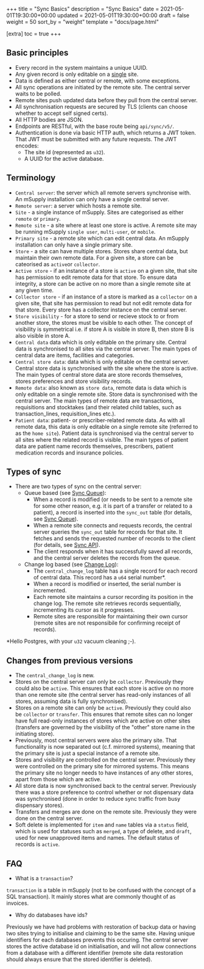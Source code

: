 +++
title = "Sync Basics"
description = "Sync Basics"
date = 2021-05-01T19:30:00+00:00
updated = 2021-05-01T19:30:00+00:00
draft = false
weight = 50
sort_by = "weight"
template = "docs/page.html"

[extra]
toc = true
+++

## Basic principles

* Every record in the system maintains a unique UUID.
* Any given record is only editable on a <ins>single</ins> site.
* Data is defined as either central or remote, with some exceptions.
* All sync operations are initiated by the remote site. The central server waits to be polled.
* Remote sites push updated data before they pull from the central server.
* All synchronisation requests are secured by TLS (clients can choose whether to accept self signed certs).
* All HTTP bodies are JSON.
* Endpoints are RESTful, with the base route being `api/sync/v5/`.
* Authentication is done via basic HTTP auth, which returns a JWT token. That JWT must be submitted with any future requests. The JWT encodes:
  * The site id (represented as `u32`).
  * A UUID for the active database.

## Terminology

* `Central server`: the server which all remote servers synchronise with. An mSupply installation can only have a single central server.
* `Remote server`: a server which hosts a remote site.
* `Site` - a single instance of mSupply. Sites are categorised as either `remote` or `primary`.
* `Remote site` - a site where at least one store is active. A remote site may be running mSupply `single user`, `multi-user`, or `mobile`.
* `Primary site` - a remote site which can edit central data. An mSupply installation can only have a single primary site.
* `Store` - a site can have multiple stores. Stores share central data, but maintain their own remote data. For a given site, a store can be cateorised as `active`or `collector`.
* `Active store` - if an instance of a store is `active` on a given site, that site has permission to edit remote data for that store. To ensure data integrity, a store can be active on no more than a single remote site at any given time.
* `Collector store` - if an instance of a store is marked as a `collector` on a given site, that site has permission to read but not edit remote data for that store. Every store has a collector instance on the central server.
* `Store visibility` - for a store to send or recieve stock to or from another store, the stores must be visible to each other. The concept of visibility is symmetrical i.e. if store A is visible in store B, then store B is also visible in store A.
* `Central data` data which is only editable on the primary site. Central data is synchronised to all sites via the central server. The main types of central data are items, facilities and categories.
* `Central store data`: data which is only editable on the central server. Central store data is synchronised with the site where the store is active. The main types of central store data are store records themselves, stores preferences and store visibility records.
* `Remote data`: also known as `store data`, remote data is data which is only editable on a single remote site. Store data is synchronised with the central server. The main types of remote data are transactions, requisitions and stocktakes (and their related child tables, such as transaction_lines, requisition_lines etc.).
* `Patient data`: patient- or prescriber-related remote data. As with all remote data, this data is only editable on a single remote site (referred to as the `home site`). Patient data is synchronised via the central server to all sites where the related record is visible. The main types of patient data are patient name records themselves, prescribers, patient medication records and insurance policies.


## Types of sync

* There are two types of sync on the central server:
  * Queue based (see [Sync Queue](../sync-queue)):
    * When a record is modified (or needs to be sent to a remote site for some other reason, e.g. it is part of a transfer or related to a patient), a record is inserted into the `sync_out` table (for details, see [Sync Queue](../sync-queue)).
    * When a remote site connects and requests records, the central server queries the `sync_out` table for records for that site. It fetches and sends the requested number of records to the client (for details, see [Sync API](../api)).
    * The client responds when it has successfully saved all records, and the central server deletes the records from the queue.
  * Change log based (see [Change Log](../change-log)):
    * The `central_change_log` table has a single record for each record of central data. This record has a `u64` serial number*.
	* When a record is modified or inserted, the serial number is incremented.
    * Each remote site maintains a cursor recording its position in the change log. The remote site retrieves records sequentially, incrementing its cursor as it progresses.
	* Remote sites are responsible for maintaining their own cursor (remote sites are not responsibile for confirming receipt of records).

*Hello Postgres, with your `u32` vacuum cleaning ;-).

## Changes from previous versions

* The `central_change_log` is new.
* Stores on the central server can only be `collector`. Previously they could also be `active`. This ensures that each store is active on no more than one remote site (the central server has read-only instances of all stores, assuming data is fully synchronised).
* Stores on a remote site can only be `active`. Previously they could also be `collector` or `transfer`. This ensures that remote sites can no longer have full read-only instances of stores which are active on other sites (transfers are governed by the visibility of the "other" store name in the initiating store).
* Previously, most central servers were also the primary site. That functionality is now separated out (c.f. mirrored systems), meaning that the primary site is just a special instance of a remote site.
* Stores and visibility are controlled on the central server. Previously they were controlled on the primary site for mirrored systems. This means the primary site no longer needs to have instances of any other stores, apart from those which are active.
* All store data is now synchronised back to the central server. Previously there was a store preference to control whether or not dispensary data was synchronised (done in order to reduce sync traffic from busy dispensary stores).
* Transfers and merges are done on the remote site. Previously they were done on the central server.
* Soft delete is implemented for `item` and `name` tables via a `status` field, which is used for statuses such as `merged`, a type of delete, and `draft`, used for new unapproved items and names. The default status of records is `active`.

## FAQ

* What is a `transaction`?

`transaction` is a table in mSupply (not to be confused with the concept of a SQL transaction). It mainly stores what are commonly thought of as invoices.

* Why do databases have ids?

Previously we have had problems with restoration of backup data or having two sites trying to initialise and claiming to be the same site. Having unique identifiers for each databases prevents this occuring. The central server stores the active database id on initialisation, and will not allow connections from a database with a different identifier (remote site data restoration should always ensure that the stored identifier is deleted).
